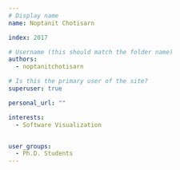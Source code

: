 ```yaml
---
# Display name
name: Noptanit Chotisarn

index: 2017

# Username (this should match the folder name)
authors:
  - noptanitchotisarn

# Is this the primary user of the site?
superuser: true

personal_url: ""

interests:
  - Software Visualization


user_groups:
  - Ph.D. Students
---
```

